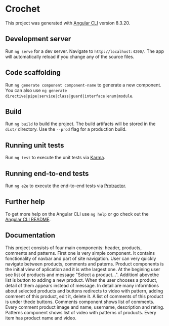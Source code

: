 # Crochet

This project was generated with [Angular CLI](https://github.com/angular/angular-cli) version 8.3.20.

## Development server

Run `ng serve` for a dev server. Navigate to `http://localhost:4200/`. The app will automatically reload if you change any of the source files.

## Code scaffolding

Run `ng generate component component-name` to generate a new component. You can also use `ng generate directive|pipe|service|class|guard|interface|enum|module`.

## Build

Run `ng build` to build the project. The build artifacts will be stored in the `dist/` directory. Use the `--prod` flag for a production build.

## Running unit tests

Run `ng test` to execute the unit tests via [Karma](https://karma-runner.github.io).

## Running end-to-end tests

Run `ng e2e` to execute the end-to-end tests via [Protractor](http://www.protractortest.org/).

## Further help

To get more help on the Angular CLI use `ng help` or go check out the [Angular CLI README](https://github.com/angular/angular-cli/blob/master/README.md).

## Documentation

This project consists of four main components: header, products, comments and patterns.
	First one is very simple component. It contains fonctionality of navbar and part of site navigation. User can very quickly navigate between products, comments and paterns. 
	Product components is the initial view of aplication and it is wthe largest one. At the begining user see list of products and message "Select a product...". Additionl abovethe list is button to adding a new product. When the user chooses a product, detail of them appears instead of message. In detail are many informtions about selected products and buttons redirects to  video with pattern, adding comment of this product, edit it, delete it. A list of comments of this product is under thede buttons. 
	Comments component shows list of comments. Every comment product image and name, username, description and rating. 
	Patterns component  shows list of video with patterns of products. Every item has product name and video.
